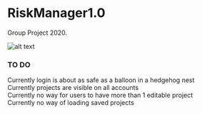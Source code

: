 # RiskManager1.0
Group Project 2020.



![alt text](https://cdn.discordapp.com/attachments/771344891002617866/789119369082568704/Capture.PNG)


### TO DO

Currently login is about as safe as a balloon in a hedgehog nest  
Currently projects are visible on all accounts  
Currently no way for users to have more than 1 editable project  
Currently no way of loading saved projects  
